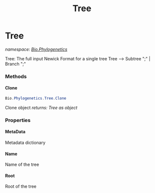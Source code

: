 ﻿---
title: Tree
---

# Tree
_namespace: [Bio.Phylogenetics](N-Bio.Phylogenetics.html)_

Tree: The full input Newick Format for a single tree
 Tree --> Subtree ";" | Branch ";"

### Methods

#### Clone
```csharp
Bio.Phylogenetics.Tree.Clone
```
Clone object
_returns: Tree as object_



### Properties

#### MetaData
Metadata dictionary
#### Name
Name of the tree
#### Root
Root of the tree

